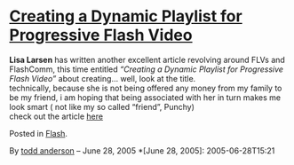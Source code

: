 # [Creating a Dynamic Playlist for Progressive Flash Video](http://custardbelly.com/blog/2005/06/28/6/)

**Lisa Larsen** has written another excellent article revolving around FLVs and FlashComm, this time entitled _“Creating a Dynamic Playlist for Progressive Flash Video”_ about creating… well, look at the title.  
technically, because she is not being offered any money from my family to be my friend, i am hoping that being associated with her in turn makes me look smart ( not like my so called “friend”, Punchy)  
check out the article [here](http://www.macromedia.com/devnet/mx/flash/articles/prog_download.html)

Posted in [Flash](http://custardbelly.com/blog/category/flash/).

By [todd anderson](http://custardbelly.com/blog/author/todd-anderson/) – June 28, 2005
  *[June 28, 2005]: 2005-06-28T15:21
